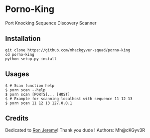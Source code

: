 # Porno-King
Port Knocking Sequence Discovery Scanner

## Installation
```shell
git clone https://github.com/mhackgyver-squad/porno-king
cd porno-king
python setup.py install
```

## Usages
```shell
$ # Scan function help
$ porn scan --help
$ porn scan [PORTS]... [HOST]
$ # Example for scanning localhost with sequence 11 12 13
$ porn scan 11 12 13 127.0.0.1
```

## Credits
Dedicated to [Ron Jeremy](https://en.wikipedia.org/wiki/Ron_Jeremy)! Thank you dude !
Authors: Mh@cKGyv3R
